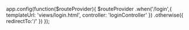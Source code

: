 app.config(function($routeProvider){
    $routeProvider
    .when('/login',{
        templateUrl: 'views/login.html',
        controller: 'loginController'
    })
    .otherwise({
        redirectTo:'/'
    })
});